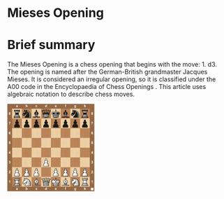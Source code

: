 
Mieses Opening
==============

# Brief summary


The Mieses Opening is a chess opening that begins with the move: 1. d3. The opening is named after the German-British grandmaster Jacques Mieses. It is considered an irregular opening, so it is classified under the A00 code in the Encyclopaedia of Chess Openings . This article uses algebraic notation to describe chess moves.

<img src="../img/Mieses Opening.jpg" width="200"/>